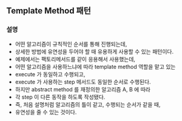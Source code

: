 ## Template Method 패턴

### 설명

- 어떤 알고리즘이 규칙적인 순서를 통해 진행되는데,
- 상세한 방법에 유연성을 두어야 할 때 유용하게 사용할 수 있는 패턴이다.
- 예제에서는 팩토리메서드를 같이 응용해서 사용했는데,
- 어떤 알고리즘을 사용하느냐에 따라 template method 역할을 맡고 있는
- execute 가 동일하고 수행되고,
- execute 가 사용하는 step 메서드도 동일한 순서로 수행된다.
- 하지만 abstract method 를 재정의한 알고리즘 A, B 에 따라
- 각 step 이 다른 동작을 하도록 작성됐다.
- 즉, 처음 설명처럼 알고리즘의 틀이 같고, 수행되는 순서가 같을 때,
- 유연성을 줄 수 있는 것이다.